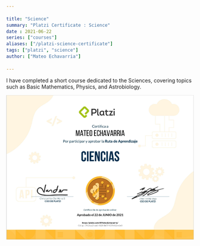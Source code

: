 ```yaml
---

title: "Science"
summary: "Platzi Certificate : Science"
date : 2021-06-22
series: ["courses"]
aliases: ["/platzi-science-certificate"]
tags: ["platzi", "science"]
author: ["Mateo Echavarria"]

---
```


I have completed a short course dedicated to the Sciences, covering topics such as Basic Mathematics, Physics, and Astrobiology.

![science](https://raw.githubusercontent.com/TeoEchavarria/TeoEchavarria.github.io/master/images/certificates/ciencias.png#center)